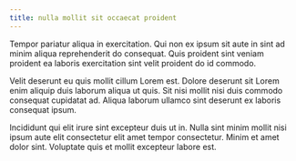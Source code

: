 ```yaml
---
title: nulla mollit sit occaecat proident
---
```


Tempor pariatur aliqua in exercitation. Qui non ex ipsum sit aute in sint ad minim aliqua reprehenderit do consequat. Quis proident sint veniam proident ea laboris exercitation sint velit proident do id commodo.

Velit deserunt eu quis mollit cillum Lorem est. Dolore deserunt sit Lorem enim aliquip duis laborum aliqua ut quis. Sit nisi mollit nisi duis commodo consequat cupidatat ad. Aliqua laborum ullamco sint deserunt ex laboris consequat ipsum.

Incididunt qui elit irure sint excepteur duis ut in. Nulla sint minim mollit nisi ipsum aute elit consectetur elit amet tempor consectetur. Minim et amet dolor sint. Voluptate quis et mollit excepteur labore est.